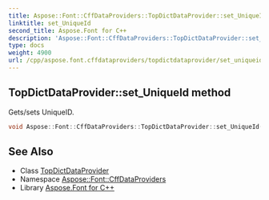 ```yaml
---
title: Aspose::Font::CffDataProviders::TopDictDataProvider::set_UniqueId method
linktitle: set_UniqueId
second_title: Aspose.Font for C++
description: 'Aspose::Font::CffDataProviders::TopDictDataProvider::set_UniqueId method. Gets/sets UniqueID in C++.'
type: docs
weight: 4900
url: /cpp/aspose.font.cffdataproviders/topdictdataprovider/set_uniqueid/
---
```

## TopDictDataProvider::set_UniqueId method


Gets/sets UniqueID.

```cpp
void Aspose::Font::CffDataProviders::TopDictDataProvider::set_UniqueId(int32_t value)
```

## See Also

* Class [TopDictDataProvider](../)
* Namespace [Aspose::Font::CffDataProviders](../../)
* Library [Aspose.Font for C++](../../../)
